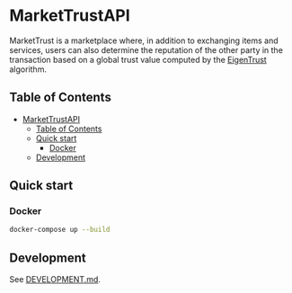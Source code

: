 # MarketTrustAPI

MarketTrust is a marketplace where, in addition to exchanging items and services, users can also determine the reputation of the other party in the transaction based on a global trust value computed by the [EigenTrust](https://nlp.stanford.edu/pubs/eigentrust.pdf) algorithm.

## Table of Contents

- [MarketTrustAPI](#markettrustapi)
  - [Table of Contents](#table-of-contents)
  - [Quick start](#quick-start)
    - [Docker](#docker)
  - [Development](#development)

## Quick start

### Docker

```sh
docker-compose up --build
```

## Development

See [DEVELOPMENT.md](DEVELOPMENT.md).